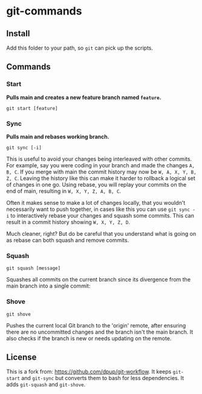 # git-commands

## Install

Add this folder to your path, so `git` can pick up the scripts.

## Commands

### Start

**Pulls main and creates a new feature branch named `feature`.**

`git start [feature]`

### Sync

**Pulls main and rebases working branch.**

`git sync [-i]`

This is useful to avoid your changes being interleaved with other commits.
For example, say you were coding in your branch and made the changes `A, B, C`.
If you merge with main the commit history may now be `W, A, X, Y, B, Z, C`.
Leaving the history like this can make it harder to rollback a logical set of
changes in one go. Using rebase, you will replay your commits on the end of
main, resulting in `W, X, Y, Z, A, B, C`.

Often it makes sense to make a lot of changes locally, that you wouldn't
necessarily want to push together, in cases like this you can use
`git sync -i` to interactively rebase your changes and squash some commits.
This can result in a commit history showing `W, X, Y, Z, D`.

Much cleaner, right? But do be careful that you understand what is going on as
rebase can both squash and remove commits.

### Squash

`git squash [message]`

Squashes all commits on the current branch since its divergence from the main branch into a single commit:

### Shove

`git shove`

Pushes the current local Git branch to the 'origin' remote, after ensuring there are no uncommitted changes and the branch isn't the main branch. It also checks if the branch is new or needs updating on the remote.

## License

This is a fork from: https://github.com/dpup/git-workflow. It keeps `git-start` and `git-sync` but converts them to bash for less dependencies. It adds `git-squash` and `git-shove`.
